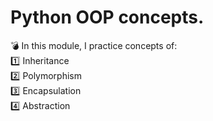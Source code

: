 # Python OOP concepts.

💣 In this module, I practice concepts of:  
:one: Inheritance  
:two: Polymorphism  
:three: Encapsulation  
4️⃣ Abstraction


